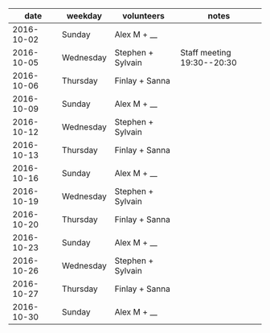 date|weekday|volunteers|notes
---|---|---|---
2016-10-02|Sunday|Alex M + __|
2016-10-05|Wednesday|Stephen + Sylvain|Staff meeting 19:30--20:30
2016-10-06|Thursday|Finlay + Sanna|
2016-10-09|Sunday|Alex M + __|
2016-10-12|Wednesday|Stephen + Sylvain|
2016-10-13|Thursday|Finlay + Sanna|
2016-10-16|Sunday|Alex M + __|
2016-10-19|Wednesday|Stephen + Sylvain|
2016-10-20|Thursday|Finlay + Sanna|
2016-10-23|Sunday|Alex M + __|
2016-10-26|Wednesday|Stephen + Sylvain|
2016-10-27|Thursday|Finlay + Sanna|
2016-10-30|Sunday|Alex M + __|
